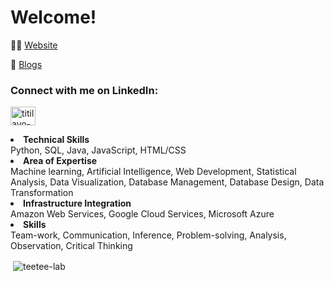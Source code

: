 
<h1 <span style = 'color: '></>Welcome!</i></span></h1>

👨‍💻 [Website](https://abbyamuwo.com)

📝 [Blogs](https://medium.com/@publicationbytee)

<h3 align="left">Connect with me on LinkedIn:</h3>
<p align="left">
<a href="https://linkedin.com/in/titilayo-teetee-amuwo" target="blank"><img align="center" src="https://raw.githubusercontent.com/rahuldkjain/github-profile-readme-generator/master/src/images/icons/Social/linked-in-alt.svg" alt="titilayo-teetee-amuwo" height="30" width="40" /></a>

<p><li><span><strong>Technical Skills</strong></span><br> Python, SQL, Java, JavaScript, HTML/CSS</li>
                        <li><span><strong>Area of Expertise</strong></span><br>Machine learning, Artificial Intelligence, Web Development, Statistical Analysis, Data Visualization, Database Management, Database Design, Data Transformation </li>
                        <li><span><strong>Infrastructure Integration</strong></span><br>Amazon Web Services, Google Cloud Services, Microsoft Azure</li>
                        <li><span><strong>Skills</strong></span><br>Team-work, Communication, Inference, Problem-solving, Analysis, Observation, Critical Thinking</li></li></p>

<p>&nbsp;<img align="center" src="https://github-readme-stats.vercel.app/api?username=teetee-lab&show_icons=true&locale=en" alt="teetee-lab" /></p>
